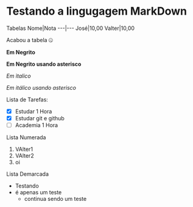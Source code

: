 # Testando a lingugagem MarkDown

Tabelas 
Nome|Nota
---|---
José|10,00
Valter|10,00

Acabou a tabela :zipper_mouth_face:

__Em Negrito__

**Em Negrito usando asterisco**

_Em ìtalico_

*Em itálico usando asterisco*

Lista de Tarefas:
- [x] Estudar 1 Hora
- [x] Estudar git e github
- [ ] Academia 1 Hora

Lista Numerada
1. VAlter1
1. VAlter2
1. oi

Lista Demarcada
* Testando
* é apenas um teste
    * continua sendo um teste
